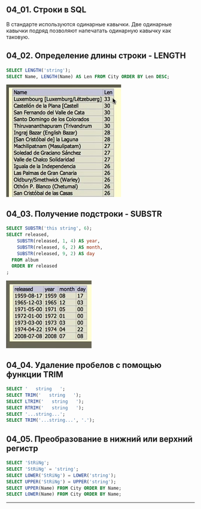 ## 04_01. Строки в SQL

В стандарте используются одинарные кавычки. Две одинарные кавычки подряд позволяют напечатать одинарную кавычку как таковую.  

## 04_02. Определение длины строки - LENGTH

```sql
SELECT LENGTH('string');
SELECT Name, LENGTH(Name) AS Len FROM City ORDER BY Len DESC;
```
<img src="img/length.jpg" alt="drawing" />

## 04_03. Получение подстроки - SUBSTR

```sql
SELECT SUBSTR('this string', 6);
SELECT released,
    SUBSTR(released, 1, 4) AS year,
    SUBSTR(released, 6, 2) AS month,
    SUBSTR(released, 9, 2) AS day
  FROM album
  ORDER BY released
;
```

<img src="img/substr.jpg" alt="drawing" />

## 04_04. Удаление пробелов с помощью функции TRIM

```sql
SELECT '   string   ';
SELECT TRIM('   string   ');
SELECT LTRIM('   string   ');
SELECT RTRIM('   string   ');
SELECT '...string...';
SELECT TRIM('...string...', '.');
```

## 04_05. Преобразование в нижний или верхний регистр

```sql
SELECT 'StRiNg';
SELECT 'StRiNg' = 'string';
SELECT LOWER('StRiNg') = LOWER('string');
SELECT UPPER('StRiNg') = UPPER('string');
SELECT UPPER(Name) FROM City ORDER BY Name;
SELECT LOWER(Name) FROM City ORDER BY Name;
```

---
